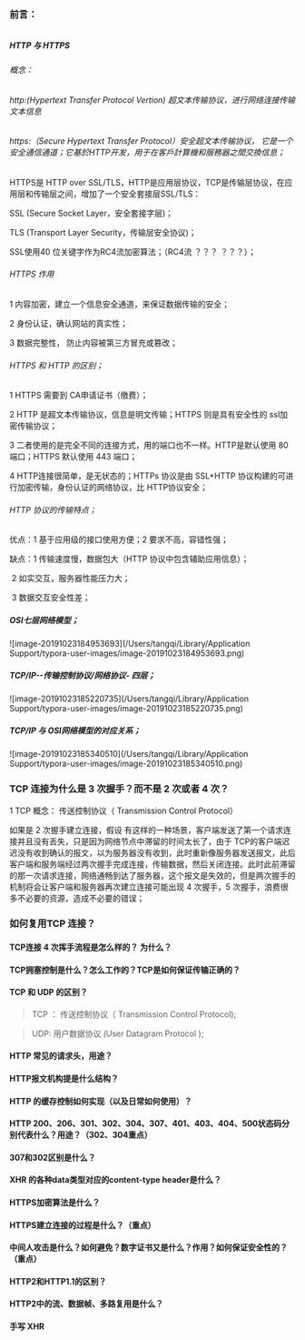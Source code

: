 ### 前言：

######  

##### HTTP 与 HTTPS

###### 概念：

###### http:(Hypertext Transfer Protocol Vertion) 超文本传输协议，进行网络连接传输文本信息

###### https:（Secure Hypertext Transfer Protocol）安全超文本传输协议， 它是一个安全通信通道；它基於HTTP开发，用于在客戶計算機和服務器之間交換信息；



HTTPS是 HTTP over SSL/TLS，HTTP是应用层协议，TCP是传输层协议，在应用层和传输层之间，增加了一个安全套接层SSL/TLS：

SSL (Secure Socket Layer，安全套接字层)；

TLS (Transport Layer Security，传输层安全协议)；

SSL使用40 位关键字作为RC4流加密算法；（RC4流 ？？？  ？？？）；

###### HTTPS 作用

1 内容加密，建立一个信息安全通道，来保证数据传输的安全；

2 身份认证，确认网站的真实性；

3 数据完整性， 防止内容被第三方冒充或篡改；

###### HTTPS 和 HTTP 的区别；

1 HTTPS 需要到 CA申请证书（缴费）；

2 HTTP 是超文本传输协议，信息是明文传输；HTTPS 则是具有安全性的 ssl加密传输协议；

3 二者使用的是完全不同的连接方式，用的端口也不一样。HTTP是默认使用 80 端口；HTTPS 默认使用 443 端口；

4 HTTP连接很简单，是无状态的；HTTPs 协议是由 SSL+HTTP 协议构建的可进行加密传输，身份认证的网络协议，比 HTTP协议安全；

###### HTTP 协议的传输特点；

 优点：1 基于应用级的接口使用方便；2 要求不高，容错性强；

缺点：1 传输速度慢，数据包大（HTTP 协议中包含辅助应用信息）；

​			2 如实交互，服务器性能压力大；

​			3 数据交互安全性差；

#####  OSI七层网络模型；

![image-20191023184953693](/Users/tangqi/Library/Application Support/typora-user-images/image-20191023184953693.png)

#####  TCP/IP--传输控制协议/网络协议- 四层；

![image-20191023185220735](/Users/tangqi/Library/Application Support/typora-user-images/image-20191023185220735.png)

#####  TCP/IP 与 OSI网络模型的对应关系；

![image-20191023185340510](/Users/tangqi/Library/Application Support/typora-user-images/image-20191023185340510.png)



### TCP 连接为什么是 3 次握手？而不是 2 次或者 4 次？

1  TCP 概念： 传送控制协议（ Transmission Control Protocol）

如果是 2 次握手建立连接，假设 有这样的一种场景，客户端发送了第一个请求连接并且没有丢失，只是因为网络节点中滞留的时间太长了，由于 TCP的客户端迟迟没有收到确认的报文，以为服务器没有收到，此时重新像服务器发送报文，此后客户端和服务端经过两次握手完成连接，传输数据，然后关闭连接。此时此前滞留的那一次请求连接，网络通畅到达了服务器，这个报文是失效的，但是两次握手的机制将会让客户端和服务器再次建立连接可能出现 4 次握手，5 次握手，浪费很多不必要的资源，造成不必要的错误；

### 如何复用TCP 连接？

#### TCP连接 4 次挥手流程是怎么样的？ 为什么？

#### TCP拥塞控制是什么？怎么工作的？TCP是如何保证传输正确的？

#### TCP 和 UDP 的区别？

> TCP ： 传送控制协议（ Transmission Control Protocol);

> UDP:  用户数据协议 (User Datagram Protocol );
>
> 

#### HTTP 常见的请求头，用途？

#### HTTP报文机构提是什么结构？

#### HTTP 的缓存控制如何实现（以及日常如何使用）？

#### HTTP 200、206、**301、302、304**、307、401、403、404、500状态码分别代表什么？用途？**（302、304重点**）

#### 307和302区别是什么？

#### XHR 的各种data类型对应的content-type header是什么？

#### HTTPS加密算法是什么？

#### HTTPS建立连接的过程是什么？**（重点）**

#### 中间人攻击是什么？如何避免？数字证书又是什么？作用？如何保证安全性的？**（重点）**

#### HTTP2和HTTP1.1的区别？

#### HTTP2中的流、数据帧、多路复用是什么？

#### 手写 XHR 